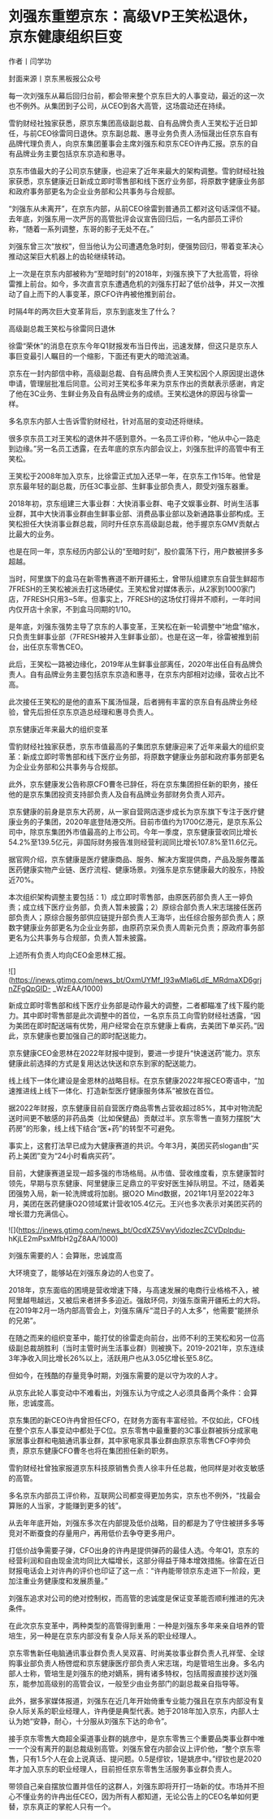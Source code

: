 # 刘强东重塑京东：高级VP王笑松退休，京东健康组织巨变

作者丨闫学功

封面来源丨京东黑板报公众号

每一次刘强东从幕后回归台前，都会带来整个京东巨大的人事变动，最近的这一次也不例外。从集团到子公司，从CEO到各大高管，这场震动还在持续。

雪豹财经社独家获悉，原京东集团高级副总裁、自有品牌负责人王笑松于近日卸任，与前CEO徐雷同日退休。京东副总裁、惠寻业务负责人汤恒晟出任京东自有品牌代理负责人，向京东集团董事会主席刘强东和京东CEO许冉汇报。京东的自有品牌业务主要包括京东京造和惠寻。

京东市值最大的子公司京东健康，也迎来了近年来最大的架构调整。雪豹财经社独家获悉，京东健康近日新成立即时零售部和线下医疗业务部，将原数字健康业务部和政府事务部更名为企业业务部和公共事务与合规部。

“刘强东从未离开”，在京东内部，从前CEO徐雷到普通员工都对这句话深信不疑。去年底，刘强东用一次严厉的高管批评会议宣告回归后，一名内部员工评价称，“随着一系列调整，东哥的影子无处不在。”

刘强东曾三次“放权”，但当他认为公司遭遇危急时刻，便强势回归，带着变革决心推动这架巨大机器上的齿轮继续转动。

上一次是在京东内部被称为“至暗时刻”的2018年，刘强东换下了大批高管，将徐雷推上前台。如今，多次直言京东遭遇危机的刘强东打起了低价战争，并又一次推动了自上而下的人事变革，原CFO许冉被他推到前台。

时隔4年的两次巨大变革背后，京东到底发生了什么？

高级副总裁王笑松与徐雷同日退休

徐雷“荣休”的消息在京东今年Q1财报发布当日传出，迅速发酵，但这只是京东人事巨变最引人瞩目的一个缩影，下面还有更大的暗流汹涌。

京东在一封内部信中称，高级副总裁、自有品牌负责人王笑松因个人原因提出退休申请，管理层批准后同意。公司对王笑松多年来为京东作出的贡献表示感谢，肯定了他在3C业务、生鲜业务及自有品牌业务的成绩。王笑松退休的原因与徐雷一样。

多名京东内部人士告诉雪豹财经社，针对高层的变动还将继续。

很多京东员工对王笑松的退休并不感到意外。一名员工评价称，“他从中心一路走到边缘。”另一名员工透露，在去年底的京东内部会议上，刘强东批评的高管中有王笑松。

王笑松于2008年加入京东，比徐雷正式加入还早一年，在京东工作15年。他曾是京东最年轻的副总裁，历任3C事业部、生鲜事业部负责人，颇受刘强东器重。

2018年初，京东组建三大事业群：大快消事业群、电子文娱事业群、时尚生活事业群，其中大快消事业群由生鲜事业部、消费品事业部以及新通路事业部构成。王笑松担任大快消事业群总裁，同时升任京东高级副总裁，他手握京东GMV贡献占比最大的业务。

也是在同一年，京东经历内部公认的“至暗时刻”，股价震荡下行，用户数被拼多多超越。

当时，阿里旗下的盒马在新零售赛道不断开疆拓土，曾带队组建京东自营生鲜超市7FRESH的王笑松被派去打这场硬仗。王笑松曾对媒体表示，从2家到1000家门店，7FRESH只用3~5年。但事实上，7FRESH的这场仗打得并不顺利，一年时间内仅开店十余家，不到盒马同期的1/10。

是年底，刘强东强势主导了京东的人事变革，王笑松在新一轮调整中“地盘”缩水，只负责生鲜事业部（7FRESH被并入生鲜事业部）。也是在这一年，徐雷被推到前台，出任京东零售CEO。

此后，王笑松一路被边缘化，2019年从生鲜事业部离任，2020年出任自有品牌负责人。自有品牌业务主要包括京东京造和惠寻，在京东内部相对边缘，营收占比不高。

此次接任王笑松的是他的直系下属汤恒晟，后者拥有丰富的京东自有品牌业务经验，曾先后担任京东京造总经理和惠寻负责人。

京东健康近年来最大的组织变革

雪豹财经社独家获悉，京东市值最高的子集团京东健康迎来了近年来最大的组织变革：新成立即时零售部和线下医疗业务部，将原数字健康业务部和政府事务部更名为企业业务部和公共事务与合规部。

此外，京东健康发公告称原CFO曹冬已辞任，将在京东集团担任新的职务，接任他的是京东集团投资支持部负责人及自有品牌业务部财务负责人邓卉。

京东健康的前身是京东大药房，从一家自营网店逐步成长为京东旗下专注于医疗健康业务的子集团，2020年底登陆港交所。目前市值约为1700亿港元，是京东系公司中，除京东集团外市值最高的上市公司。今年一季度，京东健康营收同比增长54.2%至139.5亿元，非国际财务报告准则经营利润同比增长107.8%至11.6亿元。

据官网介绍，京东健康是医疗健康商品、服务、解决方案提供商，产品及服务覆盖医药健康实物产业链、医疗流程、健康场景。刘强东是京东健康最大的股东，持股近70%。

本次组织架构调整主要包括：1）成立即时零售部，由原医药部负责人王一婷负责；成立线下医疗业务部，负责人暂未披露；2）原综合部负责人宋志瑞接任医药部负责人；原综合服务部供应链提升部负责人王海华，出任综合服务部负责人；原数字健康业务部更名为企业业务部，由原药京采负责人周新元负责；原政府事务部更名为公共事务与合规部，负责人暂未披露。

上述所有负责人均向CEO金恩林汇报。

![](https://inews.gtimg.com/news_bt/OxmUYMf_I93wMla6LdE_MRdmaXD6grjnZFgQpGID-
_WzEAA/1000)

新成立即时零售部和线下医疗业务部是动作最大的调整，二者都瞄准了线下履约能力。其中即时零售部是此次调整中的首位，一名京东员工向雪豹财经社透露，“因为美团在即时配送端有优势，用户经常会在京东健康上看病，去美团下单买药。”因此，京东健康也要加强自己的即时配送能力。

京东健康CEO金恩林在2022年财报中提到，要进一步提升“快速送药”能力。京东健康此前选择的方式是复用达达快送和京东到家的配送能力。

线上线下一体化建设是金恩林的战略目标。在京东健康2022年报CEO寄语中，“加速推进线上线下一体化、打造新型医疗健康服务体系”被放在首位。

据2022年财报，京东健康目前自营医疗商品零售占营收超过85%，其中对物流配送时间更不敏感的非药品类（比如保健品）贡献过半。京东零售一直努力摆脱“大药房”的形象，线上线下结合“医+药”的转型不可避免。

事实上，这套打法早已成为大健康赛道的共识。今年3月，美团买药slogan由“买药上美团”变为“24小时看病买药”。

目前，大健康赛道呈现一超多强的市场格局。从市值、营收维度看，京东健康暂时领先，早期与京东健康、阿里健康三足鼎立的平安好医生掉队明显。不过，随着美团强势入局，新一轮洗牌或将加剧。据O2O
Mind数据，2021年1月至2022年3月，美团在医药健康O2O领域累计营收105.4亿元。王兴也多次表示对美团买药的增长潜力充满信心。

![](https://inews.gtimg.com/news_bt/OcdXZ5VwyVidozlecZCVDplpdu-
hKjLE2mPsxMfbH2gZ8AA/1000)

刘强东需要的人：会算账，忠诚度高

大环境变了，能够站在刘强东身边的人也变了。

2018年，京东面临的困境是营收增速下降，与高速发展的电商行业格格不入，被阿里越甩越远，又被后来者拼多多迫近。强敌环伺，刘强东亟需开疆拓土的大将。在2019年2月一场内部高管会上，刘强东痛斥“混日子的人太多”，他需要“能拼杀的兄弟”。

在随之而来的组织变革中，能打仗的徐雷走向前台，出师不利的王笑松和另一位高级副总裁胡胜利（当时主管时尚生活事业群）则被换下。2019-2021年，京东连续3年净收入同比增长26%以上，活跃用户也从3.05亿增长至5.8亿。

但如今，在残酷的存量竞争时期，刘强东需要的是以守为攻的人才。

从京东此轮人事变动中不难看出，刘强东认为守成之人必须具备两个条件：会算账，忠诚度高。

京东集团的新CEO许冉曾担任CFO，在财务方面有丰富经验。不仅如此，CFO线在整个京东人事变动中都处于C位。京东零售中最重要的3C事业群被拆分成家电家居事业群和电脑通讯事业群，其中家电家具事业群由原京东零售CFO李帅负责，原京东健康CFO曹冬也将在集团担任新的职务。

雪豹财经社曾独家报道京东科技原销售负责人徐丰升任总裁，他同样是对收支敏感的高管。

多名京东内部员工评价称，互联网公司都变得更加务实，京东也不例外，“找最会算账的人当家，才能赚到更多的钱”。

从去年年底开始，刘强东多次在内部提及低价战略，目的都是为了守住被拼多多等竞对不断蚕食的存量用户，再用低价去争夺更多用户。

打低价战争需要子弹，CFO出身的许冉是提供弹药的最佳人选。今年Q1，京东的经营利润和自由现金流均同比大幅增长，这部分得益于降本增效措施。徐雷在近日财报电话会上对许冉的评价也印证了这一点：“许冉能带领京东走进下一阶段，更加注重业务健康度和发展质量。”

刘强东追求对公司的绝对控制权，而高管的忠诚度是保证变革能否顺利推进的先决条件。

在此次京东变革中，两种类型的高管得到重用：一种是刘强东多年来亲自培养的管培生，另一种是在京东内部没有复杂人际关系的职业经理人。

京东零售新任电脑通讯事业群负责人吴双喜、时尚美妆事业群负责人孔祥莹、全球购事业部负责人杨啓焜和京东健康医疗部负责人宋志瑞，均是管培生出身。多名内部人士称，管培生是刘强东的绝对嫡系，拥有诸多特权，包括周报直接抄送刘强东，能参加高级别的高管会议，一般至少由业务部门的副总裁亲自指导等。

此外，据多家媒体报道，刘强东在近几年开始倚重专业能力强且在京东内部没有复杂人际关系的职业经理人，许冉便是典型代表。她于2018年加入京东，内部人士认为她“安静，耐心，十分服从刘强东下达的命令”。

接手京东零售大商超全渠道事业群的姚彦中，是京东零售三个重要品类事业群中唯一一个没有离开的副总裁级别高管。刘强东曾在内部会议上评价他，“整个京东零售，只有1.5个人在会上说真话、提问题。0.5是缪钦，1是姚彦中。”缪钦也是2020年才加入京东的职业经理人，目前担任京东零售生活服务事业群负责人。

带领自己亲自摆放位置并信任的这群人，刘强东即将开打一场新的仗。市场并不担心不懂业务的许冉出任CEO，因为所有人都知道，无论公告上的CEO名单如何更替，京东真正的掌舵人只有一个。

